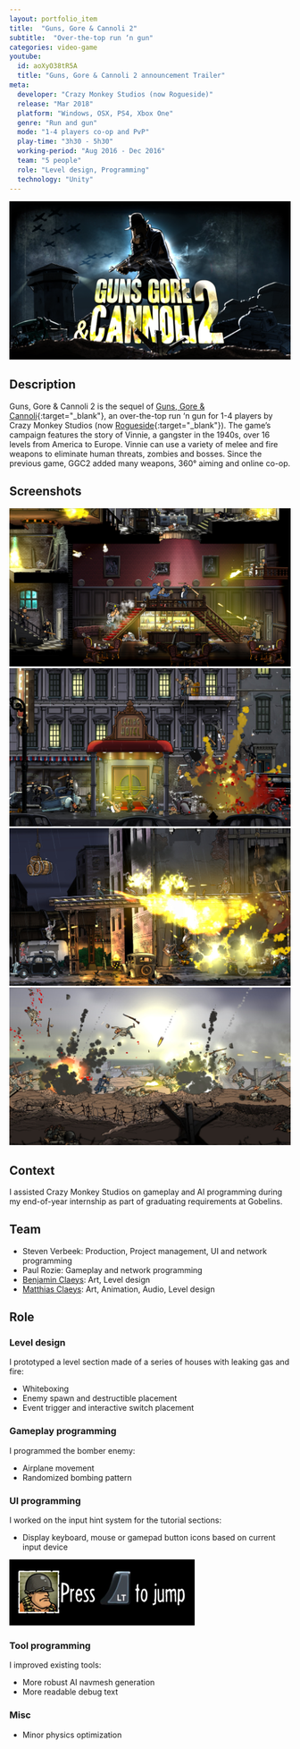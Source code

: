 ```yaml
---
layout: portfolio_item
title:  "Guns, Gore & Cannoli 2"
subtitle:  "Over-the-top run ‘n gun"
categories: video-game
youtube:
  id: aoXyO38tR5A
  title: "Guns, Gore & Cannoli 2 announcement Trailer"
meta:
  developer: "Crazy Monkey Studios (now Rogueside)"
  release: "Mar 2018"
  platform: "Windows, OSX, PS4, Xbox One"
  genre: "Run and gun"
  mode: "1-4 players co-op and PvP"
  play-time: "3h30 - 5h30"
  working-period: "Aug 2016 - Dec 2016"
  team: "5 people"
  role: "Level design, Programming"
  technology: "Unity"
---
```

![Guns, Gore & Cannoli 2 Banner](/assets/pictures/GGC2-Banner-1024x576.png)

## Description

Guns, Gore & Cannoli 2 is the sequel of [Guns, Gore & Cannoli](https://www.rogueside.com/guns-gore-and-cannoli/){:target="_blank"}, an over-the-top run ‘n gun for 1-4 players by Crazy Monkey Studios (now [Rogueside](https://www.rogueside.com/){:target="_blank"}). The game’s campaign features the story of Vinnie, a gangster in the 1940s, over 16 levels from America to Europe. Vinnie can use a variety of melee and fire weapons to eliminate human threats, zombies and bosses. Since the previous game, GGC2 added many weapons, 360° aiming and online co-op.

## Screenshots

<div class="grid">
  <img src="/assets/pictures/GGC2-1.jpg" alt="Guns Gore and Cannoli 2 - Fighting in a bar">
  <img src="/assets/pictures/GGC2-2.jpg" alt="Guns Gore and Cannoli 2 - Fighting with the police">
  <img src="/assets/pictures/GGC2-3.jpg" alt="Guns Gore and Cannoli 2 - Flamethrower">
  <img src="/assets/pictures/GGC2-4.jpg" alt="Guns Gore and Cannoli 2 - Fighting on the beach">
</div>

## Context

I assisted Crazy Monkey Studios on gameplay and AI programming during my end-of-year internship as part of graduating requirements at Gobelins.

## Team

- Steven Verbeek: Production, Project management, UI and network programming
- Paul Rozie: Gameplay and network programming
- [Benjamin Claeys](http://claeysbrothers.be/): Art, Level design
- [Matthias Claeys](http://claeysbrothers.be/): Art, Animation, Audio, Level design

## Role

### Level design

I prototyped a level section made of a series of houses with leaking gas and fire:

- Whiteboxing
- Enemy spawn and destructible placement
- Event trigger and interactive switch placement

### Gameplay programming

I programmed the bomber enemy:

- Airplane movement
- Randomized bombing pattern

### UI programming

I worked on the input hint system for the tutorial sections:

- Display keyboard, mouse or gamepad button icons based on current input device

![Tutorial input hint message: Press LT to jump](/assets/pictures/GCC2-Tutorial-input-hint.png)

### Tool programming

I improved existing tools:

- More robust AI navmesh generation
- More readable debug text

### Misc

- Minor physics optimization